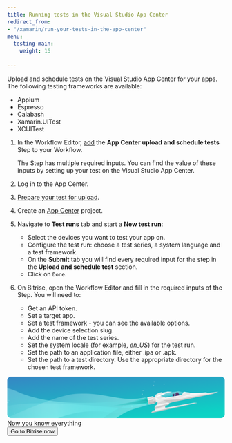 ```yaml
---
title: Running tests in the Visual Studio App Center
redirect_from:
- "/xamarin/run-your-tests-in-the-app-center"
menu:
  testing-main:
    weight: 16

---
```

Upload and schedule tests on the Visual Studio App Center for your apps. The following testing frameworks are available:

* Appium
* Espresso
* Calabash
* Xamarin.UITest
* XCUITest

1. In the Workflow Editor, [add](/getting-started/getting-started-workflows/) the **App Center upload and schedule tests** Step to your Workflow.

   The Step has multiple required inputs. You can find the value of these inputs by setting up your test on the Visual Studio App Center.
2. Log in to the App Center.
3. [Prepare your test for upload](https://docs.microsoft.com/en-us/appcenter/test-cloud/preparing-for-upload/).
4. Create an [App Center](https://appcenter.ms/apps) project.
5. Navigate to **Test runs** tab and start a **New test run**:
   * Select the devices you want to test your app on.
   * Configure the test run:  choose a test series, a system language and a test framework.
   * On the **Submit** tab you will find every required input for the step in the **Upload and schedule test** section.
   * Click on `Done`.
6. On Bitrise, open the Workflow Editor and fill in the required inputs of the Step. You will need to:
   * Get an API token.
   * Set a target app.
   * Set a test framework - you can see the available options.
   * Add the device selection slug.
   * Add the name of the test series.
   * Set the system locale (for example, _en_US_) for the test run.
   * Set the path to an application file, either .ipa or .apk.
   * Set the path to a test directory. Use the appropriate directory for the chosen test framework.

<div class="banner">
	<img src="/assets/images/banner-bg-888x170.png" style="border: none;">
	<div class="deploy-text">Now you know everything</div>
	<a target="_blank" href="https://app.bitrise.io/dashboard/builds"><button class="button">Go to Bitrise now</button></a>
</div>